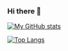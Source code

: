 ### Hi there 👋

[![My GitHub stats](https://github-readme-stats-git-master-russssls-projects.vercel.app/api?username=russssl&show=reviews,discussions_started,discussions_answered,prs_merged,prs_merged_percentage&show_icons=true&theme=transparent)](https://github.com/russssl/github-readme-stats)

[![Top Langs](https://github-readme-stats-git-master-russssls-projects.vercel.app/api/top-langs/?username=anuraghazra)](https://github.com/russssl/github-readme-stats)
